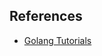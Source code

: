 
## References

- [Golang Tutorials](http://golangtutorials.blogspot.kr/2011/06/polymorphism-in-go.html)
